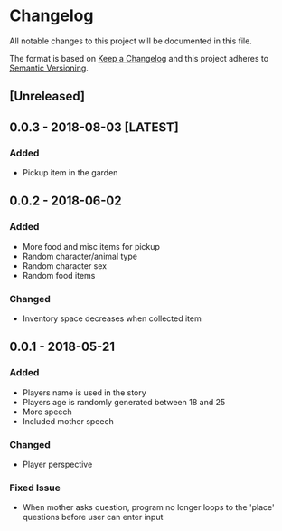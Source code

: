 # Changelog
All notable changes to this project will be documented in this file.

The format is based on [Keep a Changelog](http://keepachangelog.com/en/1.0.0/)
and this project adheres to [Semantic Versioning](http://semver.org/spec/v2.0.0.html).

## [Unreleased]


## 0.0.3 - 2018-08-03 [LATEST]
### Added
- Pickup item in the garden

## 0.0.2 - 2018-06-02
### Added
- More food and misc items for pickup
- Random character/animal type
- Random character sex
- Random food items

### Changed
- Inventory space decreases when collected item

## 0.0.1 - 2018-05-21
### Added
- Players name is used in the story
- Players age is randomly generated between 18 and 25
- More speech
- Included mother speech

### Changed
- Player perspective

### Fixed Issue
- When mother asks question, program no longer loops to the 'place' questions before user can enter input

